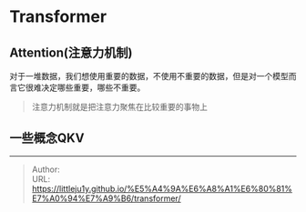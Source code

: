 # Transformer


## Attention(注意力机制)
对于一堆数据，我们想使用重要的数据，不使用不重要的数据，但是对一个模型而言它很难决定哪些重要，哪些不重要。

> 注意力机制就是把注意力聚焦在比较重要的事物上

## 一些概念QKV
 


---

> Author: <no value>  
> URL: https://littleju1y.github.io/%E5%A4%9A%E6%A8%A1%E6%80%81%E7%A0%94%E7%A9%B6/transformer/  

